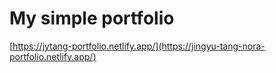 # My simple portfolio
[https://jytang-portfolio.netlify.app/](https://jingyu-tang-nora-portfolio.netlify.app/)
